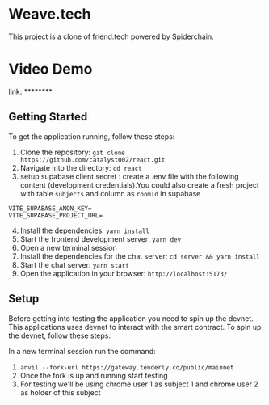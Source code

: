 # Weave.tech

This project is a clone of friend.tech powered by Spiderchain. 

# Video Demo

link: ********



## Getting Started

To get the application running, follow these steps:

1. Clone the repository: `git clone https://github.com/catalyst002/react.git`
2. Navigate into the directory: `cd react`
3. setup supabase client secret : create a .env file with the following content (development credentials).You could also create a fresh project with table `subjects` and column as `roomId` in supabase

```
VITE_SUPABASE_ANON_KEY=
VITE_SUPABASE_PROJECT_URL=
```

4. Install the dependencies: `yarn install`
5. Start the frontend development server: `yarn dev`
6. Open a new terminal session
7. Install the dependencies for the chat server: `cd server && yarn install`
8. Start the chat server: `yarn start`
9. Open the application in your browser: `http://localhost:5173/`


## Setup

Before getting into testing the application you need to spin up the devnet. This applications uses devnet to interact with the smart contract. To spin up the devnet, follow these steps:

In a new terminal session run the command:

1. `anvil --fork-url https://gateway.tenderly.co/public/mainnet`
2. Once the fork is up and running start testing
3. For testing we'll be using chrome user 1 as subject 1 and chrome user 2 as holder of this subject



